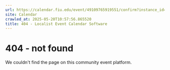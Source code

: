 ```yaml
---
url: https://calendar.fiu.edu/event/49109765919551/confirm?instance_id=49109765947217&return=https%3A%2F%2Fcalendar.fiu.edu%2Fthefrost
site: Calendar
crawled_at: 2025-05-20T10:57:56.865520
title: 404 - Localist Event Calendar Software
---
```


# 404 - not found
We couldn't find the page on this community event platform.
